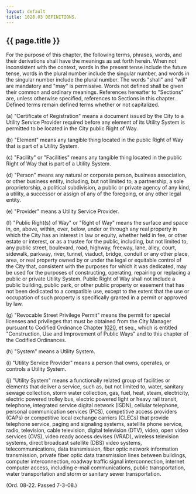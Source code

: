 ```yaml
---
layout: default 
title: 1028.03 DEFINITIONS.
---
```


{{ page.title }}
----------------

For the purpose of this chapter, the following terms, phrases, words,
and their derivations shall have the meanings as set forth herein. When
not inconsistent with the context, words in the present tense include
the future tense, words in the plural number include the singular
number, and words in the singular number include the plural number. The
words "shall" and "will" are mandatory and "may" is permissive. Words
not defined shall be given their common and ordinary meanings.
References hereafter to "Sections" are, unless otherwise specified,
references to Sections in this chapter. Defined terms remain defined
terms whether or not capitalized.

​(a) "Certificate of Registration" means a document issued by the City
to a Utility Service Provider required before any element of its Utility
System is permitted to be located in the City public Right of Way.

​(b) "Element" means any tangible thing located in the public Right of
Way that is part of a Utility System.

​(c) "Facility" or "Facilities" means any tangible thing located in the
public Right of Way that is part of a Utility System.

​(d) "Person" means any natural or corporate person, business
association, or other business entity, including, but not limited to, a
partnership, a sole proprietorship, a political subdivision, a public or
private agency of any kind, a utility, a successor or assign of any of
the foregoing, or any other legal entity.

​(e) "Provider" means a Utility Service Provider.

​(f) "Public Right(s) of Way" or "Right of Way" means the surface and
space in, on, above, within, over, below, under or through any real
property in which the City has an interest in law or equity, whether
held in fee, or other estate or interest, or as a trustee for the
public, including, but not limited to, any public street, boulevard,
road, highway, freeway, lane, alley, court, sidewalk, parkway, river,
tunnel, viaduct, bridge, conduit or any other place, area, or real
property owned by or under the legal or equitable control of the City
that, consistent with the purposes for which it was dedicated, may be
used for the purposes of constructing, operating, repairing or replacing
a public or private Utility System. Public Right of Way shall not
include a public building, public park, or other public property or
easement that has not been dedicated to a compatible use, except to the
extent that the use or occupation of such property is specifically
granted in a permit or approved by law.

​(g) "Revocable Street Privilege Permit" means the permit for special
licenses and privileges that must be obtained from the City Manager
pursuant to Codified Ordinance Chapter [1020](40a624fa.html), et seq.,
which is entitled "Construction, Use and Improvement of Public Ways" and
to this chapter of the Codified Ordinances.

​(h) "System" means a Utility System.

​(i) "Utility Service Provider" means a person that owns, operates, or
controls a Utility System.

​(j) "Utility System" means a functionally related group of facilities
or elements that deliver a service, such as, but not limited to, water,
sanitary sewage collection, storm water collection, gas, fuel, heat,
steam, electricity, electric powered trolley bus, electric powered light
or heavy rail transit, telephone, integrated service digital network
(ISDN), cellular telephone, personal communication services (PCS),
competitive access providers (CAPs) or competitive local exchange
carriers (CLECs) that provide telephone service, paging and signaling
systems, satellite phone service, radio, television, cable television,
digital television (DTV), video, open video services (OVS), video ready
access devises (VRAD), wireless television systems, direct broadcast
satellite (DBS) video systems, telecommunications, data transmission,
fiber optic network information transmission, private fiber optic data
transmission lines between buildings, computer interconnection, roadway
traffic signal interconnection, internet computer access, including
e-mail communications, public transportation, water transportation and
storm or sanitary sewer transportation.

(Ord. 08-22. Passed 7-3-08.)
